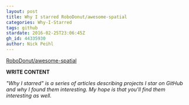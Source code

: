 ```yaml
---
layout: post
title: Why I starred RoboDonut/awesome-spatial
categories: Why-I-Starred
tags: github
stardate: 2016-02-25T23:06:45Z
gh_id: 44335930
author: Nick Peihl
---
```


[RoboDonut/awesome-spatial](star.repo.html_url)

**WRITE CONTENT**

*"Why I starred" is a series of articles describing projects I star on GitHub and why I found them interesting. My hope is that you'll find them interesting as well.*


